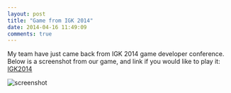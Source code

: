 ```yaml
---
layout: post
title: "Game from IGK 2014"
date: 2014-04-16 11:49:09
comments: true
---
```

My team have just came back from IGK 2014 game developer conference. Below is a screenshot from our game, and link if you would like to play it: [IGK2014](http://blog.mobiledev.pl/wp-content/uploads/2014/04/IGK2014.zip)

![screenshot](http://blog.mobiledev.pl/wp-content/uploads/2014/04/igk20141.jpg)
